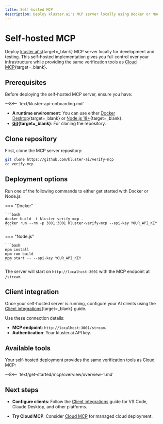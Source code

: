 ```yaml
---
title: Self-hosted MCP
description: Deploy kluster.ai's MCP server locally using Docker or Node.js for development and testing with full control over your infrastructure.
---
```


# Self-hosted MCP

Deploy [kluster.ai's](https://www.kluster.ai/){target=\_blank} MCP server locally for development and testing. This self-hosted implementation gives you full control over your infrastructure while providing the same verification tools as [Cloud MCP](/get-started/mcp/cloud/platform/){target=\_blank}.

## Prerequisites

Before deploying the self-hosted MCP server, ensure you have:

--8<-- 'text/kluster-api-onboarding.md'
- **A runtime environment**: You can use either [Docker Desktop](https://www.docker.com/products/docker-desktop/){target=\_blank} or [Node.js 18+](https://nodejs.org/){target=\_blank}.
- **[Git](https://git-scm.com/){target=\_blank}**: For cloning the repository.

## Clone repository

First, clone the MCP server repository:

```bash
git clone https://github.com/kluster-ai/verify-mcp
cd verify-mcp
```

## Deployment options

Run one of the following commands to either get started with Docker or Node.js:

=== "Docker"

    ```bash
    docker build -t kluster-verify-mcp .
    docker run --rm -p 3001:3001 kluster-verify-mcp --api-key YOUR_API_KEY
    ```

=== "Node.js"

    ```bash
    npm install
    npm run build
    npm start -- --api-key YOUR_API_KEY
    ```

The server will start on `http://localhost:3001` with the MCP endpoint at `/stream`.

## Client integration

Once your self-hosted server is running, configure your AI clients using the [Client integrations](/get-started/mcp/integrations/){target=\_blank} guide.

Use these connection details:

- **MCP endpoint**: `http://localhost:3001/stream`.
- **Authentication**: Your kluster.ai API key.

## Available tools

Your self-hosted deployment provides the same verification tools as Cloud MCP:

--8<-- 'text/get-started/mcp/overview/overview-1.md'
<!-- Commenting this for safekeeping -->
<!--For detailed parameters and response formats, see the [Tools reference](/get-started/mcp/tools/){target=\_blank}.-->

## Next steps

- **Configure clients**: Follow the [Client integrations](/get-started/mcp/integrations/) guide for VS Code, Claude Desktop, and other platforms.
<!-- Commenting this for safekeeping -->
<!--- **Learn the tools**: See [Tools reference](/get-started/mcp/tools/) for detailed examples.-->
- **Try Cloud MCP**: Consider [Cloud MCP](/get-started/mcp/cloud/platform/) for managed cloud deployment.